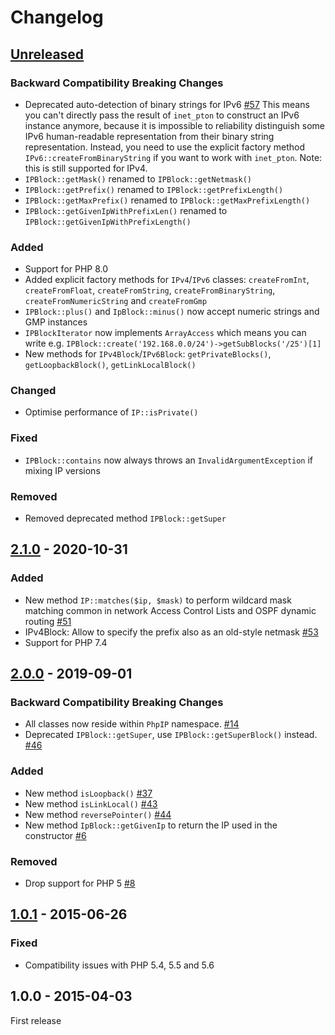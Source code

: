 # Changelog

## [Unreleased]

### Backward Compatibility Breaking Changes

- Deprecated auto-detection of binary strings for IPv6 [#57](https://github.com/rlanvin/php-ip/pull/57)
This means you can't directly pass the result of `inet_pton` to construct an IPv6 instance anymore, because it is
impossible to reliability distinguish some IPv6 human-readable representation from their binary string representation.
Instead, you need to use the explicit factory method `IPv6::createFromBinaryString` if you want to work with `inet_pton`.
Note: this is still supported for IPv4.
- `IPBlock::getMask()` renamed to `IPBlock::getNetmask()`
- `IPBlock::getPrefix()` renamed to `IPBlock::getPrefixLength()`
- `IPBlock::getMaxPrefix()` renamed to `IPBlock::getMaxPrefixLength()`
- `IPBlock::getGivenIpWithPrefixLen()` renamed to `IPBlock::getGivenIpWithPrefixLength()`

### Added

- Support for PHP 8.0
- Added explicit factory methods for `IPv4`/`IPv6` classes:
`createFromInt`, `createFromFloat`, `createFromString`, `createFromBinaryString`, `createFromNumericString` and `createFromGmp`
- `IPBlock::plus()` and `IpBlock::minus()` now accept numeric strings and GMP instances
- `IPBlockIterator` now implements `ArrayAccess` which means you can write e.g. `IPBlock::create('192.168.0.0/24')->getSubBlocks('/25')[1]`
- New methods for `IPv4Block`/`IPv6Block`: `getPrivateBlocks()`, `getLoopbackBlock()`, `getLinkLocalBlock()`

### Changed

- Optimise performance of `IP::isPrivate()`

### Fixed

- `IPBlock::contains` now always throws an `InvalidArgumentException` if mixing IP versions

### Removed

- Removed deprecated method `IPBlock::getSuper`

## [2.1.0] - 2020-10-31

### Added

- New method `IP::matches($ip, $mask)` to perform wildcard mask matching common in network Access Control Lists and OSPF dynamic routing [#51](https://github.com/rlanvin/php-ip/pull/51)
- IPv4Block: Allow to specify the prefix also as an old-style netmask [#53](https://github.com/rlanvin/php-ip/pull/53)
- Support for PHP 7.4

## [2.0.0] - 2019-09-01

### Backward Compatibility Breaking Changes

- All classes now reside within `PhpIP` namespace. [#14](https://github.com/rlanvin/php-ip/pull/14)
- Deprecated `IPBlock::getSuper`, use `IPBlock::getSuperBlock()` instead. [#46](https://github.com/rlanvin/php-ip/pull/46)

### Added

- New method `isLoopback()` [#37](https://github.com/rlanvin/php-ip/pull/37)
- New method `isLinkLocal()` [#43](https://github.com/rlanvin/php-ip/pull/43)
- New method `reversePointer()` [#44](https://github.com/rlanvin/php-ip/pull/44)
- New method `IpBlock::getGivenIp` to return the IP used in the constructor [#6](https://github.com/rlanvin/php-ip/pull/6)

### Removed

- Drop support for PHP 5 [#8](https://github.com/rlanvin/php-ip/issues/8)

## [1.0.1] - 2015-06-26

### Fixed

- Compatibility issues with PHP 5.4, 5.5 and 5.6

## 1.0.0 - 2015-04-03

First release

[Unreleased]: https://github.com/rlanvin/php-ip/compare/v2.1.0...HEAD
[2.1.0]: https://github.com/rlanvin/php-ip/compare/v2.0.0...v2.1.0
[2.0.0]: https://github.com/rlanvin/php-ip/compare/v1.0.1...v2.0.0
[1.0.1]: https://github.com/rlanvin/php-ip/compare/v1.0.0...v1.0.1
